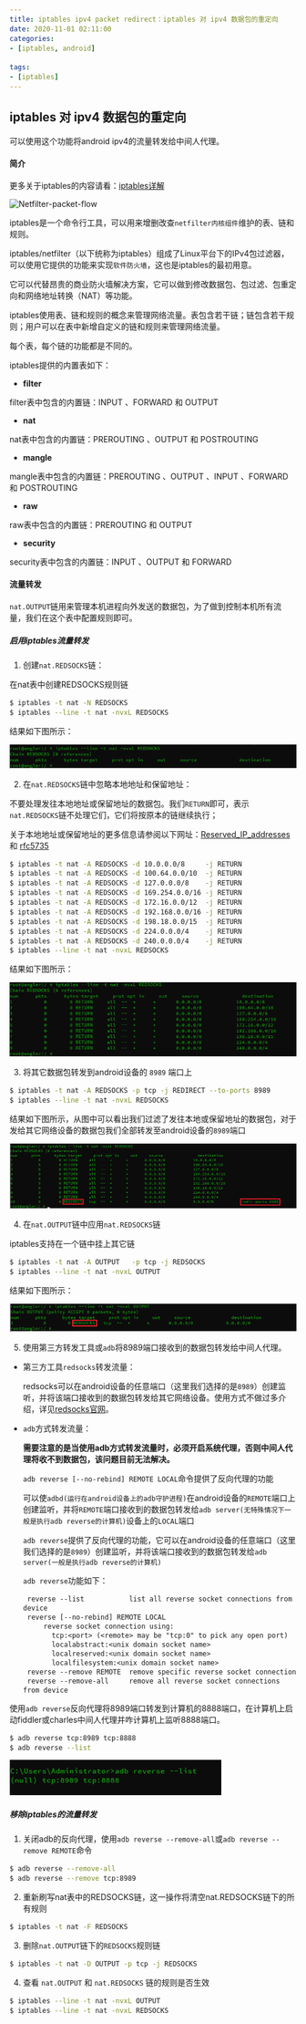 ```yaml
---
title: iptables ipv4 packet redirect：iptables 对 ipv4 数据包的重定向
date: 2020-11-01 02:11:00
categories:
- [iptables, android]

tags:
- [iptables]
---
```


## iptables 对 ipv4 数据包的重定向

可以使用这个功能将android ipv4的流量转发给中间人代理。



#### 简介

更多关于iptables的内容请看：[iptables详解](http://www.zsythink.net/archives/tag/iptables/)

![Netfilter-packet-flow](https://upload.wikimedia.org/wikipedia/commons/3/37/Netfilter-packet-flow.svg)

iptables是一个命令行工具，可以用来增删改查`netfilter内核组件`维护的表、链和规则。

iptables/netfilter（以下统称为iptables）组成了Linux平台下的IPv4包过滤器，可以使用它提供的功能来实现`软件防火墙`，这也是iptables的最初用意。

它可以代替昂贵的商业防火墙解决方案，它可以做到修改数据包、包过滤、包重定向和网络地址转换（NAT）等功能。

iptables使用表、链和规则的概念来管理网络流量。表包含若干链；链包含若干规则；用户可以在表中新增自定义的链和规则来管理网络流量。

每个表，每个链的功能都是不同的。

iptables提供的内置表如下：

- **filter**

filter表中包含的内置链：INPUT 、FORWARD 和 OUTPUT

- **nat**

nat表中包含的内置链：PREROUTING 、OUTPUT 和 POSTROUTING

- **mangle**

mangle表中包含的内置链：PREROUTING  、OUTPUT  、INPUT 、FORWARD 和 POSTROUTING

- **raw**

raw表中包含的内置链：PREROUTING 和 OUTPUT

- **security**

security表中包含的内置链：INPUT 、OUTPUT 和 FORWARD



#### 流量转发

`nat.OUTPUT`链用来管理本机进程向外发送的数据包，为了做到控制本机所有流量，我们在这个表中配置规则即可。

##### 启用iptables流量转发

1. 创建`nat.REDSOCKS`链：

在nat表中创建REDSOCKS规则链

```bash
$ iptables -t nat -N REDSOCKS
$ iptables --line -t nat -nvxL REDSOCKS
```

结果如下图所示：

![create REDSOCKS chain in nat table.](https://raw.githubusercontent.com/MakeThings-team/picgo-library/main/iptables-ipv4-packet-redirect/create_nat.redsocks.png)

2. 在`nat.REDSOCKS`链中忽略本地地址和保留地址：

不要处理发往本地地址或保留地址的数据包。我们`RETURN`即可，表示`nat.REDSOCKS`链不处理它们，它们将按原本的链继续执行；

关于本地地址或保留地址的更多信息请参阅以下网址：[Reserved_IP_addresses](http://en.wikipedia.org/wiki/Reserved_IP_addresses#Reserved_IPv4_addresses) 和 [rfc5735](http://tools.ietf.org/html/rfc5735)

```bash
$ iptables -t nat -A REDSOCKS -d 10.0.0.0/8     -j RETURN
$ iptables -t nat -A REDSOCKS -d 100.64.0.0/10  -j RETURN
$ iptables -t nat -A REDSOCKS -d 127.0.0.0/8    -j RETURN
$ iptables -t nat -A REDSOCKS -d 169.254.0.0/16 -j RETURN
$ iptables -t nat -A REDSOCKS -d 172.16.0.0/12  -j RETURN
$ iptables -t nat -A REDSOCKS -d 192.168.0.0/16 -j RETURN
$ iptables -t nat -A REDSOCKS -d 198.18.0.0/15  -j RETURN
$ iptables -t nat -A REDSOCKS -d 224.0.0.0/4    -j RETURN
$ iptables -t nat -A REDSOCKS -d 240.0.0.0/4    -j RETURN
$ iptables --line -t nat -nvxL REDSOCKS
```

结果如下图所示：

![add rules to nat.REDSOCKS chain.](https://raw.githubusercontent.com/MakeThings-team/picgo-library/main/iptables-ipv4-packet-redirect/add_rule_nat.redsocks.png)

3. 将其它数据包转发到android设备的 `8989` 端口上

```bash
$ iptables -t nat -A REDSOCKS -p tcp -j REDIRECT --to-ports 8989
$ iptables --line -t nat -nvxL REDSOCKS
```

结果如下图所示，从图中可以看出我们过滤了发往本地或保留地址的数据包，对于发给其它网络设备的数据包我们全部转发至android设备的`8989`端口

![add redirect rule to nat.REDSOCKS chain.](https://raw.githubusercontent.com/MakeThings-team/picgo-library/main/iptables-ipv4-packet-redirect/add_forward_nat.redsocks.png)



4. 在`nat.OUTPUT`链中应用`nat.REDSOCKS`链

iptables支持在一个链中挂上其它链

```bash
$ iptables -t nat -A OUTPUT   -p tcp -j REDSOCKS
$ iptables --line -t nat -nvxL OUTPUT
```

结果如下图所示：

![apply nat.REDSOCKS on nat.OUTPUT chain.](https://raw.githubusercontent.com/MakeThings-team/picgo-library/main/iptables-ipv4-packet-redirect/apply_nat.redsocks.png)



5. 使用第三方转发工具或`adb`将8989端口接收到的数据包转发给中间人代理。

- 第三方工具`redsocks`转发流量：

  redsocks可以在android设备的任意端口（这里我们选择的是`8989`）创建监听，并将该端口接收到的数据包转发给其它网络设备。使用方式不做过多介绍，详见[redsocks官网](https://github.com/darkk/redsocks)。

- `adb`方式转发流量：

  **需要注意的是当使用adb方式转发流量时，必须开启系统代理，否则中间人代理将收不到数据包，该问题目前无法解决。**

  `adb reverse [--no-rebind] REMOTE LOCAL`命令提供了反向代理的功能

  可以使`adbd(运行在android设备上的adb守护进程)`在android设备的`REMOTE`端口上创建监听，并将`REMOTE`端口接收到的数据包转发给`adb server(无特殊情况下一般是执行adb reverse的计算机)`设备上的`LOCAL`端口

  `adb reverse`提供了反向代理的功能，它可以在android设备的任意端口（这里我们选择的是`8989`）创建监听，并将该端口接收到的数据包转发给`adb server(一般是执行adb reverse的计算机)`

  `adb reverse`功能如下：
  
  ```
   reverse --list           list all reverse socket connections from device
   reverse [--no-rebind] REMOTE LOCAL
       reverse socket connection using:
         tcp:<port> (<remote> may be "tcp:0" to pick any open port)
         localabstract:<unix domain socket name>
         localreserved:<unix domain socket name>
         localfilesystem:<unix domain socket name>
   reverse --remove REMOTE  remove specific reverse socket connection
   reverse --remove-all     remove all reverse socket connections from device
  ```



使用`adb reverse`反向代理将8989端口转发到计算机的8888端口，在计算机上启动fiddler或charles中间人代理并咋计算机上监听8888端口。

```bash
$ adb reverse tcp:8989 tcp:8888
$ adb reverse --list
```

![adb reverse](https://raw.githubusercontent.com/MakeThings-team/picgo-library/main/iptables-ipv4-packet-redirect/adb_reverse_add.png)



##### 移除iptables的流量转发

1. 关闭adb的反向代理，使用`adb reverse --remove-all`或`adb reverse --remove REMOTE`命令

```bash
$ adb reverse --remove-all
$ adb reverse --remove tcp:8989
```



2. 重新刷写nat表中的REDSOCKS链，这一操作将清空nat.REDSOCKS链下的所有规则

```bash
$ iptables -t nat -F REDSOCKS
```



3. 删除`nat.OUTPUT`链下的`REDSOCKS`规则链

```bash
$ iptables -t nat -D OUTPUT -p tcp -j REDSOCKS
```



4. 查看 `nat.OUTPUT` 和 `nat.REDSOCKS` 链的规则是否生效

```bash
$ iptables --line -t nat -nvxL OUTPUT
$ iptables --line -t nat -nvxL REDSOCKS
```